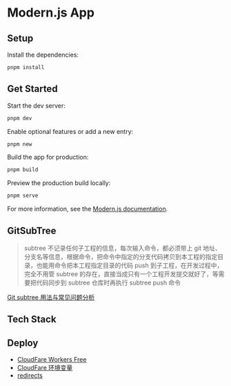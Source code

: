 # Modern.js App

## Setup

Install the dependencies:

```bash
pnpm install
```

## Get Started

Start the dev server:

```bash
pnpm dev
```

Enable optional features or add a new entry:

```bash
pnpm new
```

Build the app for production:

```bash
pnpm build
```

Preview the production build locally:

```bash
pnpm serve
```

For more information, see the [Modern.js documentation](https://modernjs.dev/en).

## GitSubTree

> subtree 不记录任何子工程的信息，每次输入命令，都必须带上 git 地址、分支名等信息，根据命令，把命令中指定的分支代码拷贝到本工程的指定目录，也能用命令把本工程指定目录的代码 push 到子工程，在开发过程中，完全不用管 subtree 的存在，直接当成只有一个工程开发提交就好了，等需要把代码同步到 subtree 仓库时再执行 subtree push 命令

[Git subtree 用法与常见问题分析](https://zhuanlan.zhihu.com/p/253148857)

## Tech Stack



## Deploy

- [CloudFare Workers Free](https://www.cloudflare.com/zh-cn/plans/developer-platform/)
- [CloudFare 环境变量](https://developers.cloudflare.com/pages/configuration/build-image/#supported-languages-and-tools)
- [redirects](https://developers.cloudflare.com/pages/configuration/redirects/)


